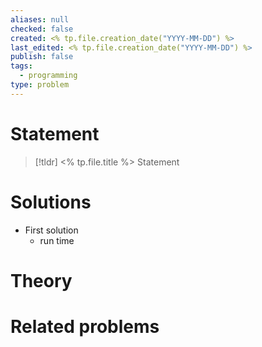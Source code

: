 ```yaml
---
aliases: null
checked: false
created: <% tp.file.creation_date("YYYY-MM-DD") %>
last_edited: <% tp.file.creation_date("YYYY-MM-DD") %>
publish: false
tags:
  - programming
type: problem
---
```

# Statement

>[!tldr] <% tp.file.title %>
>Statement

# Solutions

- First solution
	- run time

# Theory

# Related problems
